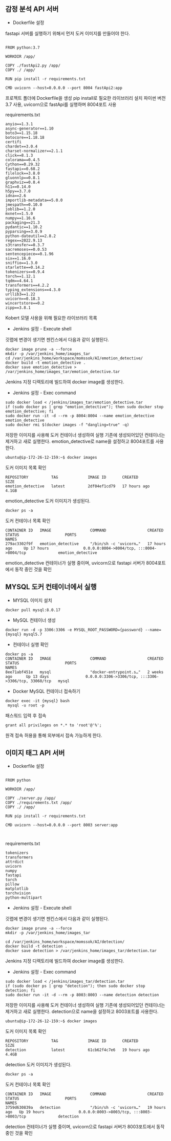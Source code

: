 ## 감정 분석 API 서버

- Dockerfile 설정

fastapi 서버를 실행하기 위해서 먼저 도커 이미지를 만들어야 한다.
```

FROM python:3.7

WORKDIR /app/

COPY ./fastApi2.py /app/
COPY ./ /app/

RUN pip install -r requirements.txt

CMD uvicorn --host=0.0.0.0 --port 8004 fastApi2:app

```

프로젝트 폴더에 Dockerfile을 생성
pip install로 필요한 라이브러리 설치
파이썬 버전 3.7 사용, uvicorn으로 fastApi를 실행하며 8004포트 사용


requirements.txt
```
anyio==1.3.1
async-generator==1.10
boto3==1.15.18
botocore==1.18.18
certifi
chardet==3.0.4
charset-normalizer==2.1.1
click==8.1.3
colorama==0.4.5
Cython==0.29.32
fastapi==0.68.2
filelock==3.8.0
gluonnlp==0.8.1
graphviz==0.8.4
h11==0.14.0
h5py==3.7.0
idna==2.6
importlib-metadata==5.0.0
jmespath==0.10.0
joblib==1.2.0
mxnet==1.5.0
numpy==1.16.6
packaging==21.3
pydantic==1.10.2
pyparsing==3.0.9
python-dateutil==2.8.2
regex==2022.9.13
s3transfer==0.3.7
sacremoses==0.0.53
sentencepiece==0.1.96
six==1.16.0
sniffio==1.3.0
starlette==0.14.2
tokenizers==0.9.4
torch==1.12.1
tqdm==4.64.1
transformers==4.2.2
typing_extensions==4.3.0
urllib3==1.22
uvicorn==0.18.3
wincertstore==0.2
zipp==3.8.1
```
Kobert 모델 사용을 위해 필요한 라이브러리 목록


- Jenkins 설정 - Execute shell

깃랩에 변경이 생기면 젠킨스에서 다음과 같이 실행된다.
```
docker image prune -a --force
mkdir -p /var/jenkins_home/images_tar
cd /var/jenkins_home/workspace/momssok/AI/emotion_detective/
docker build -t emotion_detective .
docker save emotion_detective > /var/jenkins_home/images_tar/emotion_detective.tar
```

Jenkins 지정 디렉토리에 빌드하여 docker image를 생성한다.


- Jenkins 설정 - Exec command

```
sudo docker load < /jenkins/images_tar/emotion_detective.tar
if (sudo docker ps | grep "emotion_detective"); then sudo docker stop emotion_detective; fi
sudo docker run -it -d --rm -p 8004:8004 --name emotion_detective emotion_detective
sudo docker rmi $(docker images -f "dangling=true" -q)
```

저장한 이미지를 사용해 도커 컨테이너 생성하여 실행
기존에 생성되어있던 컨테이너는 제거하고 새로 실행한다.
emotion_detective로 name을 설정하고 8004포트를 사용한다.

```
ubuntu@ip-172-26-12-159:~$ docker images
```
도커 이미지 목록 확인

```
REPOSITORY          TAG             IMAGE ID       CREATED          SIZE
emotion_detective   latest          2df04ef1cd79   17 hours ago     4.1GB
```

emotion_detective 도커 이미지가 생성된다.

```
docker ps -a
```
도커 컨테이너 목록 확인


```
CONTAINER ID   IMAGE                 COMMAND                  CREATED          STATUS                    PORTS                                                  NAMES
279ac3302f9f   emotion_detective     "/bin/sh -c 'uvicorn…"   17 hours ago     Up 17 hours               0.0.0.0:8004->8004/tcp, :::8004->8004/tcp              emotion_detective
```
emotion_detective 컨테이너가 실행 중이며, uvicorn으로 fastapi 서버가 8004포트에서 동작 중인 것을 확인



## MYSQL 도커 컨테이너에서 실행

- MYSQL 이미지 설치
```
docker pull mysql:8.0.17
```


-  MySQL 컨테이너 생성
```
docker run -d -p 3306:3306 -e MYSQL_ROOT_PASSWORD={password} --name={mysql} mysql5.7
```

- 컨테이너 실행 확인
```
docker ps -a
CONTAINER ID   IMAGE                 COMMAND                  CREATED          STATUS                    PORTS                                                  NAMES
8ee71abf451e   mysql                 "docker-entrypoint.s…"   2 weeks ago      Up 13 days                0.0.0.0:3306->3306/tcp, :::3306->3306/tcp, 33060/tcp   mysql

```


- Docker MySQL 컨테이너 접속하기
```
docker exec -it {mysql} bash
 mysql -u root -p
```
패스워드 입력 후 접속


```
grant all privileges on *.* to 'root'@'%';
```
원격 접속 허용을 통해 외부에서 접속 가능하게 한다.



## 이미지 태그 API 서버

- Dockerfile 설정

```

FROM python

WORKDIR /app/

COPY ./server.py /app/
COPY ./requirements.txt /app/
COPY ./ /app/

RUN pip install -r requirements.txt

CMD uvicorn --host=0.0.0.0 --port 8003 server:app



```


requirements.txt
```
tokenizers
transformers
attrdict
uvicorn
numpy
fastapi
torch
pillow
matplotlib
torchvision
python-multipart

```


- Jenkins 설정 - Execute shell

깃랩에 변경이 생기면 젠킨스에서 다음과 같이 실행된다.
```
docker image prune -a --force
mkdir -p /var/jenkins_home/images_tar

cd /var/jenkins_home/workspace/momssok/AI/detection/
docker build -t detection .
docker save detection > /var/jenkins_home/images_tar/detection.tar
```

Jenkins 지정 디렉토리에 빌드하여 docker image를 생성한다.


- Jenkins 설정 - Exec command

```
sudo docker load < /jenkins/images_tar/detection.tar
if (sudo docker ps | grep "detection"); then sudo docker stop detection; fi
sudo docker run -it -d --rm -p 8003:8003 --name detection detection
```

저장한 이미지를 사용해 도커 컨테이너 생성하여 실행
기존에 생성되어있던 컨테이너는 제거하고 새로 실행한다.
detection으로 name을 설정하고 8003포트를 사용한다.

```
ubuntu@ip-172-26-12-159:~$ docker images
```
도커 이미지 목록 확인

```
REPOSITORY          TAG             IMAGE ID       CREATED          SIZE
detection           latest          61cb62f4c7e6   19 hours ago   4.4GB

```

detection 도커 이미지가 생성된다.

```
docker ps -a
```
도커 컨테이너 목록 확인


```
CONTAINER ID   IMAGE                 COMMAND                  CREATED          STATUS                    PORTS                                                  NAMES
3759d630839a   detection             "/bin/sh -c 'uvicorn…"   19 hours ago   Up 19 hours               0.0.0.0:8003->8003/tcp, :::8003->8003/tcp              detection

```
detection 컨테이너가 실행 중이며, uvicorn으로 fastapi 서버가 8003포트에서 동작 중인 것을 확인

